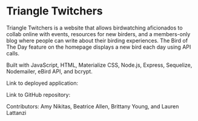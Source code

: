# Triangle Twitchers

Triangle Twitchers is a website that allows birdwatching aficionados to collab online with events, resources for new birders, and a members-only blog where people can write about their birding experiences. The Bird of The Day feature on the homepage displays a new bird each day using API calls.

Built with JavaScript, HTML, Materialize CSS, Node.js, Express, Sequelize, Nodemailer, eBird API, and bcrypt.

Link to deployed application:

Link to GitHub repository:

Contributors: Amy Nikitas, Beatrice Allen, Brittany Young, and Lauren Lattanzi
